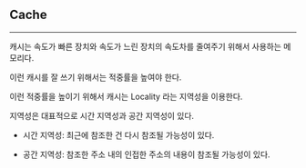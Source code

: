 ## Cache

***

캐시는 속도가 빠른 장치와 속도가 느린 장치의 속도차를 줄여주기 위해서 사용하는 메모리다. 

이런 캐시를 잘 쓰기 위해서는 적중률을 높여야 한다.

이런 적중률을 높이기 위해서 캐시는 Locality 라는 지역성을 이용한다. 

지역성은 대표적으로 시간 지역성과 공간 지역성이 있다.

- 시간 지역성: 최근에 참조한 건 다시 참조될 가능성이 있다.

- 공간 지역성: 참조한 주소 내의 인접한 주소의 내용이 참조될 가능성이 있다. 

